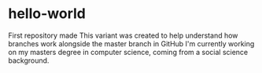 # hello-world
First repository made
This variant was created to help understand how branches work alongside the master branch in GitHub
I'm currently working on my masters degree in computer science, coming from a social science background.

